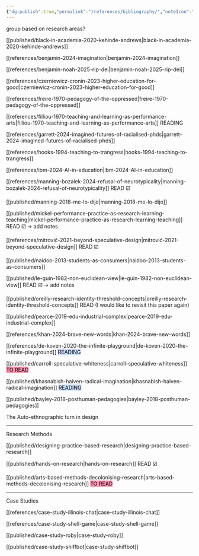 ```yaml
---
{"dg-publish":true,"permalink":"/references/bibliography/","noteIcon":""}
---
```


group based on research areas?

[[published/black-in-academia-2020-kehinde-andrews\|black-in-academia-2020-kehinde-andrews]]

[[references/benjamin-2024-imagination\|benjamin-2024-imagination]] 

[[references/benjamin-noah-2025-rip-dei\|benjamin-noah-2025-rip-dei]]

[[references/czerniewicz-cronin-2023-higher-education-for-good\|czerniewicz-cronin-2023-higher-education-for-good]]

[[references/freire-1970-pedagogy-of-the-oppressed\|freire-1970-pedagogy-of-the-oppressed]]

[[references/filliou-1970-teaching-and-learning-as-performance-arts\|filliou-1970-teaching-and-learning-as-performance-arts]] READING

[[references/garrett-2024-imagined-futures-of-racialised-phds\|garrett-2024-imagined-futures-of-racialised-phds]]

[[references/hooks-1994-teaching-to-trangress\|hooks-1994-teaching-to-trangress]] 

[[references/ibm-2024-AI-in-education\|ibm-2024-AI-in-education]] 

[[references/manning-bozalek-2024-refusal-of-neurotypicality\|manning-bozalek-2024-refusal-of-neurotypicality]] READ ☑️

[[published/manning-2018-me-lo-dijo\|manning-2018-me-lo-dijo]]

[[published/mickel-performance-practice-as-research-learning-teaching\|mickel-performance-practice-as-research-learning-teaching]] READ ☑️ -> add notes

[[references/mitrović-2021-beyond-speculative-design\|mitrović-2021-beyond-speculative-design]] READ ☑️

[[published/naidoo-2013-students-as-consumers\|naidoo-2013-students-as-consumers]]

[[published/le-guin-1982-non-euclidean-view\|le-guin-1982-non-euclidean-view]] READ ☑️ -> add notes

[[published/oreilly-research-identity-threshold-concepts\|oreilly-research-identity-threshold-concepts]] READ (I would like to revisit this paper again)

[[published/pearce-2019-edu-industrial-complex\|pearce-2019-edu-industrial-complex]]

[[references/khan-2024-brave-new-words\|khan-2024-brave-new-words]]

[[references/de-koven-2020-the-infinite-playground\|de-koven-2020-the-infinite-playground]] <mark style="background: #ADCCFFA6;">READING</mark>

[[published/carroll-speculative-whiteness\|carroll-speculative-whiteness]] <mark style="background: #FF5582A6;">TO READ</mark>

[[published/khasnabish-haiven-radical-imagination\|khasnabish-haiven-radical-imagination]] <mark style="background: #ADCCFFA6;">READING</mark>

[[published/bayley-2018-posthuman-pedagogies\|bayley-2018-posthuman-pedagogies]]


The Auto-ethnographic turn in design

---

Research Methods

[[published/designing-practice-based-research\|designing-practice-based-research]]

[[published/hands-on-research\|hands-on-research]] READ ☑️

[[published/arts-based-methods-decolonising-research\|arts-based-methods-decolonising-research]] <mark style="background: #FF5582A6;">TO READ</mark>

---
Case Studies 

[[references/case-study-illinois-chat\|case-study-illinois-chat]]

[[references/case-study-shell-game\|case-study-shell-game]]

[[published/case-study-roby\|case-study-roby]]

[[published/case-study-shiffbot\|case-study-shiffbot]]




